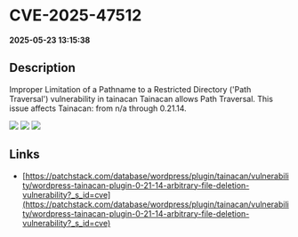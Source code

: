 # CVE-2025-47512

**2025-05-23 13:15:38**

## Description
Improper Limitation of a Pathname to a Restricted Directory ('Path Traversal') vulnerability in tainacan Tainacan allows Path Traversal. This issue affects Tainacan: from n/a through 0.21.14.

![](https://img.shields.io/static/v1?label=Score&message=8.6&color=red)
![](https://img.shields.io/static/v1?label=Severity&message=HIGH&color=red)
![](https://img.shields.io/static/v1?label=CWE&message=Traversal&color=green)

## Links
- [https://patchstack.com/database/wordpress/plugin/tainacan/vulnerability/wordpress-tainacan-plugin-0-21-14-arbitrary-file-deletion-vulnerability?_s_id=cve](https://patchstack.com/database/wordpress/plugin/tainacan/vulnerability/wordpress-tainacan-plugin-0-21-14-arbitrary-file-deletion-vulnerability?_s_id=cve)
